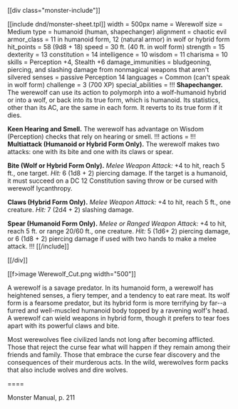 [[div class="monster-include"]]

[[include dnd/monster-sheet.tpl]]
width = 500px
name = Werewolf
size = Medium
type = humanoid (human, shapechanger)
alignment = chaotic evil
armor_class = 11 in humanoid form, 12 (natural armor) in wolf or hybrid form
hit_points = 58 (9d8 + 18)
speed = 30 ft. (40 ft. in wolf form)
strength = 15
dexterity = 13
constitution = 14
intelligence = 10
wisdom = 11
charisma = 10
skills = Perception +4, Stealth +6
damage_immunities = bludgeoning, piercing, and slashing damage from nonmagical weapons that aren't silvered
senses = passive Perception 14
languages = Common (can't speak in wolf form)
challenge = 3 (700 XP)
special_abilities = !!!
**Shapechanger.** The werewolf can use its action to polymorph into a wolf-humanoid hybrid or into a wolf, or back into its true form, which is humanoid. Its statistics, other than its AC, are the same in each form. It reverts to its true form if it dies.

**Keen Hearing and Smell.** The werewolf has advantage on Wisdom (Perception) checks that rely on hearing or smell.
!!!
actions = !!!
**Multiattack (Humanoid or Hybrid Form Only).** The werewolf makes two attacks: one with its bite and one with its claws or spear.

**Bite (Wolf or Hybrid Form Only).** *Melee Weapon Attack:* +4 to hit, reach 5 ft., one target. *Hit:* 6 (1d8 + 2) piercing damage. If the target is a humanoid, it must succeed on a DC 12 Constitution saving throw or be cursed with werewolf lycanthropy.

**Claws (Hybrid Form Only).** *Melee Weapon Attack:* +4 to hit, reach 5 ft., one creature. *Hit:* 7 (2d4 + 2) slashing damage.

**Spear (Humanoid Form Only).** *Melee or Ranged Weapon Attack:* +4 to hit, reach 5 ft. or range 20/60 ft., one creature. *Hit:* 5 (1d6+ 2) piercing damage, or 6 (1d8 + 2) piercing damage if used with two hands to make a melee attack.
!!!
[[/include]]

[[/div]]

[[f>image Werewolf_Cut.png width="500"]]

A werewolf is a savage predator. In its humanoid form, a werewolf has heightened senses, a fiery temper, and a tendency to eat rare meat. Its wolf form is a fearsome predator, but its hybrid form is more terrifying by far--a furred and well-muscled humanoid body topped by a ravening wolf's head. A werewolf can wield weapons in hybrid form, though it prefers to tear foes apart with its powerful claws and bite.

Most werewolves flee civilized lands not long after becoming afflicted. Those that reject the curse fear what will happen if they remain among their friends and family. Those that embrace the curse fear discovery and the consequences of their murderous acts. In the wild, werewolves form packs that also include wolves and dire wolves.

====

Monster Manual, p. 211